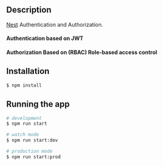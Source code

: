 ## Description

[Nest](https://github.com/nestjs/nest) Authentication and Authorization.
#### Authentication based on JWT 
#### Authorization Based on (RBAC) Role-based access control

## Installation

```bash
$ npm install
```

## Running the app

```bash
# development
$ npm run start

# watch mode
$ npm run start:dev

# production mode
$ npm run start:prod
```

